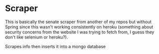 # Scraper

This is basically the senate scraper from another of my repos but without
Spring since this wasn't working consistently on heroku 
(something about security concerns from the website I was trying to fetch from,
I guess they don't like selenium or heroku?).

Scrapes info then inserts it into a mongo database